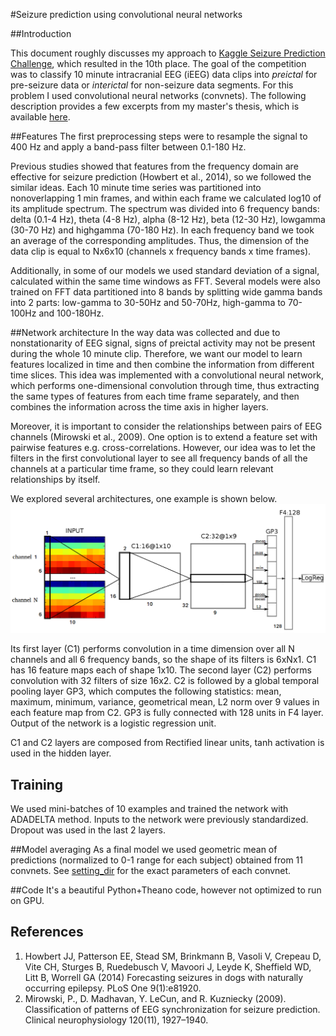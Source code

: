 #Seizure prediction using convolutional neural networks

##Introduction

This document roughly discusses my approach to [Kaggle Seizure Prediction Challenge](http://www.kaggle.com/c/seizure-prediction), which resulted in the 10th place. The goal of the competition was to classify 10 minute intracranial EEG (iEEG) data clips into *preictal* for pre-seizure data or *interictal* for non-seizure data segments. For this problem I used convolutional neural networks (convnets). The following description provides a few excerpts from my master's thesis, which is available [here](kaggle-seizure-prediction/thesis.pdf).

##Features
The first preprocessing steps were to resample the signal to 400 Hz and apply a band-pass filter between 0.1-180 Hz.

Previous studies showed that features from the frequency domain are effective for seizure prediction (Howbert et al., 2014), so we followed the similar ideas. Each 10 minute time series was partitioned into nonoverlapping 1 min frames, and within each frame we calculated log10 of its amplitude spectrum. The spectrum was divided into 6 frequency bands: delta (0.1-4 Hz), theta (4-8 Hz), alpha (8-12 Hz), beta (12-30 Hz), low­gamma (30-70 Hz) and high­gamma (70-180 Hz). In each frequency band we took an average of the corresponding amplitudes. Thus, the dimension of the data clip is equal to Nx6x10 (channels x  frequency bands x time frames). 

Additionally, in some of our models we used standard deviation of a signal, calculated within the same time windows as FFT. Several models were also trained on FFT data partitioned into 8 bands by splitting wide gamma bands into 2 parts: low-gamma to 30-50Hz and 50-70Hz, high-gamma to 70-100Hz and 100-180Hz. 

##Network architecture
In the way data was collected and due to nonstationarity of EEG signal, signs of preictal activity may not be present during the whole 10 minute clip. Therefore, we want our model to learn features localized in time and then combine the information from different time slices. This idea was implemented with a convolutional neural network, which performs one-dimensional convolution through time, thus extracting the same types of features from each time frame separately, and then combines the information across the time axis in higher layers. 

Moreover, it is important to consider the relationships between pairs of EEG channels (Mirowski et al., 2009). One option is to extend a feature set with pairwise features e.g. cross-correlations. However, our idea was to let the filters in the first convolutional layer to see all frequency bands of all the channels at a particular time frame, so they could learn relevant relationships by itself.

We explored several architectures, one example is shown below.
![Figure 1](/images/model2_annot.png)

Its first layer (C1) performs convolution in a time dimension over all N channels and all 6 frequency bands, so the shape of its filters is 6xNx1. C1 has 16 feature maps each of shape 1x10. The second layer (C2) performs convolution with 32 filters of size 16x2. C2 is followed by a global temporal pooling layer GP3, which computes the following statistics: mean, maximum, minimum, variance, geometrical mean, L2 norm over 9 values in each feature map from C2. GP3 is fully connected with 128 units in F4 layer. Output of the network is a logistic regression unit. 

C1 and C2 layers are composed from Rectified linear units, tanh activation is used in the hidden layer.

## Training
We used  mini-batches of 10 examples and trained the network with ADADELTA method. Inputs to the network were previously standardized. Dropout was used in the last 2 layers.

##Model averaging
As a final model we used geometric mean of predictions (normalized to 0-1 range for each subject) obtained from 11 convnets. See 
[setting_dir](https://github.com/IraKorshunova/kaggle-seizure-prediction/tree/master/settings_dir) for the exact parameters of each convnet.


##Code
It's a beautiful Python+Theano code, however not optimized to run on GPU.

## References
1. Howbert JJ, Patterson EE, Stead SM, Brinkmann B, Vasoli V, Crepeau D, Vite CH, Sturges B, Ruedebusch V, Mavoori J, Leyde K, Sheffield WD, Litt B, Worrell GA (2014) Forecasting seizures in dogs with naturally occurring epilepsy. PLoS One 9(1):e81920.
2. Mirowski, P., D. Madhavan, Y. LeCun, and R. Kuzniecky (2009). Classification of patterns of EEG synchronization for seizure prediction. Clinical neurophysiology 120(11), 1927–1940.
